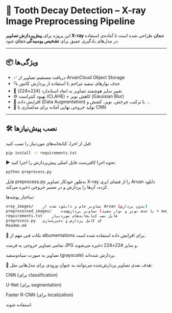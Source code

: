 # 🦷 Tooth Decay Detection – X-ray Image Preprocessing Pipeline

این پروژه برای **پیش‌پردازش تصاویر X-ray دندان** طراحی شده است تا آماده‌ی استفاده در مدل‌های یادگیری عمیق برای **تشخیص پوسیدگی دندان** شود.

---

## 📦 ویژگی‌ها

- ✅ دریافت مستقیم تصاویر از ArvanCloud Object Storage
- 🔍 حذف نوارهای سفید مزاحم با استفاده از پردازش کانتور
- 📏 تغییر سایز هوشمند تصاویر به ابعاد استاندارد (224×224)
- ⚙️ بهبود کنتراست (CLAHE) + کاهش نویز (Gaussian Blur)
- 🔁 افزایش داده (Data Augmentation) با ترکیب چرخش، نویز، کشش و ...
- 📂 تولید خروجی نهایی آماده برای مدلسازی با CNN

---

## 🛠 نصب پیش‌نیازها

قبل از اجرا، کتابخانه‌های موردنیاز را نصب کنید:

```bash
pip install -r requirements.txt
```
▶️ نحوه اجرا
کافی‌ست فایل اصلی پیش‌پردازش را اجرا کنید:
```bash
python preprocess.py
```
فایل preprocess.py به‌طور خودکار تصاویر X-ray را از فضای ابری Arvan دانلود کرده، آن‌ها را پردازش و در مسیر خروجی ذخیره می‌کند.

ساختار پوشه‌ها:
```bash
xray_images/	تصاویر خام و دانلود شده از Arvan (بدون پردازش)
preprocessed_images/	تصاویر پردازش‌شده (با حذف نویز و نوار سفید + augmentation)
requirements.txt	فایل نصب کتابخانه‌های موردنیاز
preprocess.py	کد کامل پردازش و ذخیره‌سازی
Readme.md
```
📌 نکات فنی مهم
از albumentations برای افزایش داده استفاده شده است.

تمامی تصاویر خروجی به فرمت JPG و سایز 224×224 ذخیره می‌شوند.

تصاویر به صورت سیاه‌وسفید (grayscale) پردازش شده‌اند.

🎯 هدف بعدی
تصاویر پردازش‌شده می‌توانند به عنوان ورودی برای مدل‌هایی مثل:

CNN (برای classification)

U-Net (برای segmentation)

Faster R-CNN (برای localization)

استفاده شوند.


